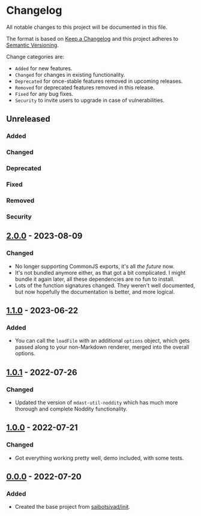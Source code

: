 # Changelog

All notable changes to this project will be documented in this file.

The format is based on [Keep a Changelog](http://keepachangelog.com/en/1.0.0/)
and this project adheres to [Semantic Versioning](http://semver.org/spec/v2.0.0.html).

Change categories are:

* `Added` for new features.
* `Changed` for changes in existing functionality.
* `Deprecated` for once-stable features removed in upcoming releases.
* `Removed` for deprecated features removed in this release.
* `Fixed` for any bug fixes.
* `Security` to invite users to upgrade in case of vulnerabilities.

## Unreleased
### Added
### Changed
### Deprecated
### Fixed
### Removed
### Security

## [2.0.0](https://github.com/saibotsivad/noddity-micromark-renderer/compare/v1.1.0...v2.0.0) - 2023-08-09
### Changed
- No longer supporting CommonJS exports, it's all *the future* now.
- It's not bundled anymore either, as that got a bit complicated. I might bundle it again later, all these dependencies are no fun to install.
- Lots of the function signatures changed. They weren't well documented, but now hopefully the documentation is better, and more logical.

## [1.1.0](https://github.com/saibotsivad/noddity-micromark-renderer/compare/v1.0.1...v1.1.0) - 2023-06-22
### Added
- You can call the `loadFile` with an additional `options` object, which gets passed along to your non-Markdown renderer, merged into the overall options.

## [1.0.1](https://github.com/saibotsivad/noddity-micromark-renderer/compare/v1.0.0...v1.0.1) - 2022-07-26
### Changed
- Updated the version of `mdast-util-noddity` which has much more thorough and complete Noddity functionality.

## [1.0.0](https://github.com/saibotsivad/noddity-micromark-renderer/compare/v0.0.0...v1.0.0) - 2022-07-21
### Changed
- Got everything working pretty well, demo included, with some tests.

## [0.0.0](https://github.com/saibotsivad/noddity-micromark-renderer/tree/v0.0.0) - 2022-07-20
### Added
- Created the base project from [saibotsivad/init](https://github.com/saibotsivad/init).
